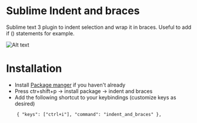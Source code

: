 # Sublime Indent and braces
Sublime text 3 plugin to indent selection and wrap it in braces. Useful to add if () statements for example.

![Alt text](http://fat.gfycat.com/OrganicCreamyAurochs.gif)

Installation
============

* Install [Package manger](http://packagecontrol.io/) if you haven't already
* Press ctr+shift+p -> install package -> indent and braces
* Add the following shortcut to your keybindings (customize keys as desired)
````
    { "keys": ["ctrl+i"], "command": "indent_and_braces" },
````
